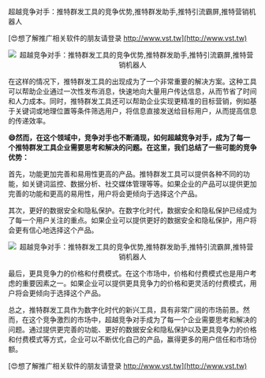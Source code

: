 超越竞争对手：推特群发工具的竞争优势,推特群发助手,推特引流霸屏,推特营销机器人

[😍想了解推广相关软件的朋友请登录 http://www.vst.tw](http://www.vst.tw)

 <center><img src="https://vst.tw/MP4/tuiguang/png/6.png" alt="超越竞争对手：推特群发工具的竞争优势,推特群发助手,推特引流霸屏,推特营销机器人"></center>

在这样的情况下，推特群发工具的出现成为了一个非常重要的解决方案。这种工具可以帮助企业通过一次性发布消息，快速地向大量用户传达信息，从而节省了时间和人力成本。同时，推特群发工具还可以帮助企业实现更精准的目标营销，例如基于关键词或地理位置等条件筛选用户，将信息直接发送给目标用户，从而提高信息的传递效率。

**😄然而，在这个领域中，竞争对手也不断涌现，如何超越竞争对手，成为了每一个推特群发工具企业需要思考和解决的问题。在这里，我们总结了一些可能的竞争优势：**

首先，功能更加完善和易用性更高的产品。推特群发工具可以提供各种不同的功能，如关键词监控、数据分析、社交媒体管理等等。如果企业的产品可以提供更加完善的功能和更高的易用性，用户将会更倾向于选择这个产品。

其次，更好的数据安全和隐私保护。在数字化时代，数据安全和隐私保护已经成为了每一个用户关注的重点。如果企业可以提供更好的数据安全和隐私保护，用户将会更有信心地选择这个产品。

 <center><img src="https://vst.tw/MP4/tuiguang/png/8.png" alt="超越竞争对手：推特群发工具的竞争优势,推特群发助手,推特引流霸屏,推特营销机器人"></center>

最后，更具竞争力的价格和付费模式。在这个市场中，价格和付费模式也是用户考虑的重要因素之一。如果企业可以提供更具竞争力的价格和更灵活的付费模式，用户将会更倾向于选择这个产品。

总之，推特群发工具作为数字化时代的新兴工具，具有非常广阔的市场前景。然而，在这个竞争激烈的市场中，超越竞争对手成为了每一个企业需要思考和解决的问题。通过提供更完善的功能、更好的数据安全和隐私保护以及更具竞争力的价格和付费模式等方式，企业可以不断优化自己的产品，赢得更多的用户信任和市场份额。

[😍想了解推广相关软件的朋友请登录 http://www.vst.tw](http://www.vst.tw)



